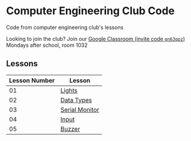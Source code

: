 # Computer Engineering Club Code
Code from computer engineering club's lessons

Looking to join the club? Join our [Google Classroom (invite code `gn63qpz`)](https://classroom.google.com/c/NDEyNzg1NDAyMzU2?cjc=gn63qpz)  
Mondays after school, room 1032

## Lessons
|Lesson Number|Lesson|
|-|-|
|01|[Lights](01-Lights/)|
|02|[Data Types](02-Data%20Types/)|
|03|[Serial Monitor](03-Serial%20Monitor/)|
|04|[Input](04-Input/)|
|05|[Buzzer](05-Buzzer/)